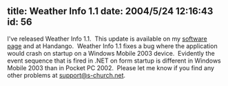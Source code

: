 title: Weather Info 1.1
date: 2004/5/24 12:16:43
id: 56
---
I've released Weather Info 1.1.  This update is available on my [software page](otherprojects.htm) and at Handango.  Weather Info 1.1 fixes a bug where the application would crash on startup on a Windows Mobile 2003 device.  Evidently the event sequence that is fired in .NET on form startup is different in Windows Mobile 2003 than in Pocket PC 2002.  Please let me know if you find any other problems at [support@s-church.net](mailto:support@s-church.net).